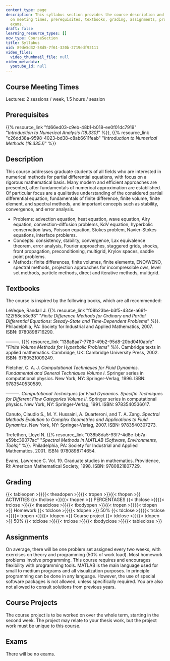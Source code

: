 ```yaml
---
content_type: page
description: This syllabus section provides the course description and information
  on meeting times, prerequisites, textbooks, grading, assignments, projects, and
  exams.
draft: false
learning_resource_types: []
ocw_type: CourseSection
title: Syllabus
uid: 89de5d32-58d5-7f61-320b-2719edf92111
video_files:
  video_thumbnail_file: null
video_metadata:
  youtube_id: null
---
```

## Course Meeting Times

Lectures: 2 sessions / week, 1.5 hours / session

## Prerequisites

{{% resource_link "fd66ed03-c9eb-48b1-b018-ee0f01dc7919" "*Introduction to Numerical Analysis (18.330)*" %}}, {{% resource_link "c26dd38a-9598-4023-bd38-c8ab6611feab" "*Introduction to Numerical Methods (18.335J)*" %}}

## Description

This course addresses graduate students of all fields who are interested in numerical methods for partial differential equations, with focus on a rigorous mathematical basis. Many modern and efficient approaches are presented, after fundamentals of numerical approximation are established. Of particular focus are a qualitative understanding of the considered partial differential equation, fundamentals of finite difference, finite volume, finite element, and spectral methods, and important concepts such as stability, convergence, and error analysis.

- Problems: advection equation, heat equation, wave equation, Airy equation, convection-diffusion problems, KdV equation, hyperbolic conservation laws, Poisson equation, Stokes problem, Navier-Stokes equations, interface problems.
- Concepts: consistency, stability, convergence, Lax equivalence theorem, error analysis, Fourier approaches, staggered grids, shocks, front propagation, preconditioning, multigrid, Krylov spaces, saddle point problems.
- Methods: finite differences, finite volumes, finite elements, ENO/WENO, spectral methods, projection approaches for incompressible ows, level set methods, particle methods, direct and iterative methods, multigrid.

## Textbooks

The course is inspired by the following books, which are all recommended:

LeVeque, Randall J. {{% resource_link "f08b23be-b3f5-434e-a69f-122f58cb8e93" "*Finite Difference Methods for Ordinary and Partial Differential Equations: Steady-State and Time-Dependent Problems*" %}}. Philadelphia, PA: Society for Industrial and Applied Mathematics, 2007. ISBN: 9780898716290.

———. {{% resource_link "138a8aa7-7780-49b2-95d8-20bd04f0abfe" "*Finite Volume Methods for Hyperbolic Problems*" %}}. Cambridge texts in applied mathematics. Cambridge, UK: Cambridge University Press, 2002. ISBN: 9780521009249.

Fletcher, C. A. J. *Computational Techniques for Fluid Dynamics. Fundamental and General Techniques Volume I*. Springer series in computational physics. New York, NY: Springer-Verlag, 1996. ISBN: 9783540530589.

———. *Computational Techniques for Fluid Dynamics. Specific Techniques for Different Flow Categories Volume II*. Springer series in computational physics. New York, NY: Springer-Verlag, 1991. ISBN: 9783540536017.

Canuto, Claudio S., M. Y. Hussaini, A. Quarteroni, and T. A. Zang. *Spectral Methods Evolution to Complex Geometries and Applications to Fluid Dynamics*. New York, NY: Springer-Verlag, 2007. ISBN: 9783540307273.

Trefethen, Lloyd N. {{% resource_link "038b8da5-93f7-4d8e-bb7a-e59bc39077ac" "*Spectral Methods in MATLAB (Software, Environments, Tools)*" %}}. Philadelphia, PA: Society for Industrial and Applied Mathematics, 2001. ISBN: 9780898714654.

Evans, Lawrence C. Vol. 19. Graduate studies in mathematics. Providence, RI: American Mathematical Society, 1998. ISBN: 9780821807729.

## Grading

{{< tableopen >}}{{< theadopen >}}{{< tropen >}}{{< thopen >}}
ACTIVITIES
{{< thclose >}}{{< thopen >}}
PERCENTAGES
{{< thclose >}}{{< trclose >}}{{< theadclose >}}{{< tbodyopen >}}{{< tropen >}}{{< tdopen >}}
Homework
{{< tdclose >}}{{< tdopen >}}
50%
{{< tdclose >}}{{< trclose >}}{{< tropen >}}{{< tdopen >}}
Course project
{{< tdclose >}}{{< tdopen >}}
50%
{{< tdclose >}}{{< trclose >}}{{< tbodyclose >}}{{< tableclose >}}

## Assignments

On average, there will be one problem set assigned every two weeks, with exercises on theory and programming (50% of work load). Most homework problems involve programming. This course requires and encourages flexibility with programming tools. MATLAB is the main language used for small to medium programs and all visualization purposes. In principle programming can be done in any language. However, the use of special software packages is not allowed, unless specifically required. You are also not allowed to consult solutions from previous years.

## Course Projects

The course project is to be worked on over the whole term, starting in the second week. The project may relate to your thesis work, but the project work must be unique to this course.

## Exams

There will be no exams.
